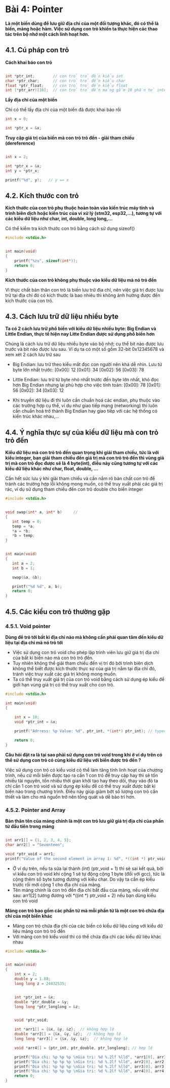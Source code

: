 # Bài 4: Pointer
**Là một biến dùng để lưu giữ địa chỉ của một đối tượng khác, đó có thể là biến, mảng hoặc hàm. Việc sử dụng con trỏ khiến ta thực hiện các thao tác trên bộ nhớ một cách linh hoạt hơn.**

## 4.1. Cú pháp con trỏ

__Cách khai báo con trỏ__

```c

int *ptr_int;        // con trỏ trỏ đến kiểu int 
char *ptr_char;      // con trỏ trỏ đến kiểu char
float *ptr_float;    // con trỏ trỏ đến kiểu float
int (*ptr_arr)[10];  // con trỏ trỏ đến mảng gồm 10 phần tử integer
```

__Lấy địa chỉ của một biến__

 Chỉ có thể lấy địa chỉ của một biến đã được khai báo rồi

```c
int x = 0;

int *ptr_x = &x;

```

__Truy cập giá trị của biến mà con trỏ trỏ đến - giải tham chiếu (dereference)__

```c

int x = 2;

int *ptr_x = &x;
int y = *ptr_x;

printf("%d", y);   // y == x

```

## 4.2. Kích thước con trỏ

__Kích thước của con trỏ phụ thuộc hoàn toàn vào kiến trúc máy tính và trình biên dịch hoặc kiến trúc của vi xử lý (stm32, esp32,...), tương tự với các kiểu dữ liệu như char, int, double, long long,...__
 
 Có thể kiểm tra kích thước con trỏ bằng cách sử dụng sizeof()

```c
#include <stdio.h>


int main(void)
{
    printf("%zu", sizeof(int*));
    return 0;
}

```
__Kích thước của con trỏ không phụ thuộc vào kiểu dữ liệu mà nó trỏ đến__

 Vì thực chất bản thân con trỏ là biến lưu trữ địa chỉ, nên việc giá trị được lưu trữ tại địa chỉ đó có kích thước là bao nhiêu thì không ảnh hưởng được đến kích thước của con trỏ. 

## 4.3. Cách lưu trữ dữ liệu nhiều byte

__Ta có 2 cách lưu trữ phổ biến với kiểu dữ liệu nhiều byte: Big Endian và Little Endian, thực tế hiện nay Litte Endian được sử dụng phổ biến hơn__

 Chúng là cách lưu trữ dữ liệu nhiều byte vào bộ nhớ; cụ thể bit nào được lưu trước và bit nào được lưu sau. Ví dụ ta có một số gồm 32-bit 0x12345678 và xem xét 2 cách lưu trữ sau

 + Big Endian: lưu trữ theo kiểu mắt đọc con người nên khá dễ nhìn. Lưu từ byte lớn nhất trước: [0x00]: 12  [0x01]: 34  [0x02]: 56  [0x03]: 78
 
 + Little Endian: lưu trữ từ byte nhỏ nhất trước đến byte lớn nhất, khó đọc hơn Big Endian nhưng lại phù hợp cho việc tính toán: [0x00]: 78  [0x01]: 56  [0x02]: 34 [0x03]: 12
 
 + Khi truyền dữ liệu đi thì luôn cần chuẩn hoá các endian, phụ thuộc vào các trường hợp cụ thể, ví dụ như giao tiếp mạng (networking) thì luôn cần chuẩn hoá trở thành Big Endian hay giao tiếp với các hệ thống có kiến trúc khác nhau,...


## 4.4. Ý nghĩa thực sự của kiểu dữ liệu mà con trỏ trỏ đến

__Kiểu dữ liệu mà con trỏ trỏ đến quan trọng khi giải tham chiếu, tức là với kiểu integer, bạn giải tham chiếu đến giá trị mà con trỏ trỏ đến thì vùng giá trị mà con trỏ đọc được sẽ là 4 byte(int), điều này cũng tương tự với các kiểu dữ liệu khác như char, float, double, ...__

 Cần hết sức lưu ý khi giải tham chiếu và cần nắm rõ bản chất con trỏ để tránh các trường hợp lỗi không mong muốn, có thể truy xuất phải các giá trị rác, ví dụ sử dụng tham chiếu đến con trỏ double cho biến integer


 ```c
 #include <stdio.h>


void swap(int* a, int* b)     //
{
    int temp = 0;
    temp = *a;
    *a = *b;
    *b = temp;
}


int main(void)
{
    int a = 2;
    int b = 1;

    swap(&a, &b);

    printf("%d %d", a, b);
    return 0;
}

 ```

## 4.5. Các kiểu con trỏ thường gặp
### 4.5.1. Void pointer

__Dùng để trỏ tới bất kì địa chỉ nào mà không cần phải quan tâm đến kiểu dữ liệu tại địa chỉ mà nó trỏ tới__

+ Việc sử dụng con trỏ void cho phép lập trình viên lưu giữ giá trị địa chỉ của bất kì biến nào mà con trỏ trỏ đến.
+ Tuy nhiên không thể giải tham chiếu đến vị trí đó bởi trình biên dịch không thể biết được kích thước thực sự của giá trị nằm tại địa chỉ đó, tránh việc truy xuất các giá trị không mong muốn.
+ Ta có thể truy xuất giá trị của con trỏ void bằng cách sử dụng ép kiểu để giới hạn vùng giá trị có thể truy xuất cho con trỏ.

```c
#include <stdio.h>

int main(void)
{
    
    int x = 10;
    void *ptr_int = &x;

    printf("Adrress: %p Value: %d", ptr_int, *(int*) ptr_int); // typecasting void pointer to integer pointer

    return 0;
}

```
__Câu hỏi đặt ra là tại sao phải sử dụng con trỏ void trong khi ở ví dụ trên có thể sử dụng con trỏ có cùng kiểu dữ liệu với biến được trỏ đến ?__
 
 Việc sử dụng con trỏ có kiểu void có thể làm tăng tính linh hoạt của chương trình, nếu cứ mỗi biến được tạo ra cần 1 con trỏ để truy cập hay thì sẽ tốn nhiều tài nguyên, tốn nhiều thời gian khởi tạo hay theo dõi, thay vào đó ta chỉ cần 1 con trỏ void và sử dụng ép kiểu để có thể truy xuất được bất kì biến nào trong chương trình. Điều này giúp giảm bớt số lượng con trỏ cần thiết và làm cho mã nguồn trở nên tổng quát và dễ bảo trì hơn.

### 4.5.2. Pointer and Array
__Bản thân tên của mảng chính là một con trỏ lưu giữ giá trị địa chỉ của phần tử đầu tiên trong mảng__

```c

int arr1[] = {1, 2, 3, 4, 5};
char arr2[] = "Seventeen";

void *ptr_void = arr1;
printf("Value of the second element in array 1: %d", *((int *) ptr_void + 1));

```

+ Ở ví dụ trên, nếu ta sửa lại thành *(int*) (ptr_void + 1) thì sẽ sai kết quả, bởi vì kiểu con trỏ void khi cộng 1 sẽ tự động cộng 1 byte (đối với gcc), tức là cộng thêm số byte tương đương với kiểu char. Do vậy ta cần ép kiểu trước rồi mới cộng 1 cho địa chỉ của mảng.
+ Tên mảng chính là con trỏ đến địa chỉ bắt đầu của mảng, nếu viết như sau: arr1[2]
 tương đương với *((int *) ptr_void + 2) nếu bạn dùng kiểu con trỏ void

__Mảng con trỏ bao gồm các phần tử mà mỗi phần tử là một con trỏ chứa địa chỉ của một biến khác__

+ Mảng con trỏ chứa địa chỉ của các biến có kiểu dữ liệu cùng với kiểu dữ liệu mảng con trỏ trỏ đến
+ Với mảng con trỏ kiểu void thì có thể chứa địa chỉ các kiểu dữ liệu khác nhau

```c
#include <stdio.h>


int main(void)
{
    int x = 2;
    double y = 1.88;
    long long z = 24432535;


    int *ptr_int = &x;
    double *ptr_double = &y;
    long long *ptr_longlong = &z;


    void *ptr_void;

    int *arr1[] = {&x, &y, &z};  // không hợp lệ
    double *arr2[] = {&x, &y, &z};  // không hợp lệ
    long long *arr3[] = {&x, &y, &z};  // không hợp lệ

    void *arr4[] = {ptr_int, ptr_double, ptr_longlong}; // hợp lệ

    printf("Dia chi: %p %p %p \nGia tri: %d %.2lf %lld", *arr1[0], arr1[1], arr1[2], *arr1[0], *(double*) arr1[1], *(long long*) arr1[2]); // báo lỗi vì là mảng con trỏ double chỉ có thể chứa địa chỉ của biến có kiểu dữ liệu int
    printf("Dia chi: %p %p %p \nGia tri: %d %.2lf %lld", arr2[0], arr2[1], arr2[2],*(int*)arr1[0], *arr1[1], *(long long*) arr1[2]); // báo lỗi vì là mảng con trỏ double chỉ có thể chứa địa chỉ của biến có kiểu dữ liệu double
    printf("Dia chi: %p %p %p \nGia tri: %d %.2lf %lld", arr3[0], arr3[1], arr3[2], *(int*)arr1[0], *(double*) arr1[1], *arr1[2]); // báo lỗi vì là mảng con trỏ double chỉ có thể chứa địa chỉ của biến có kiểu dữ liệu long long
    printf("Dia chi: %p %p %p \nGia tri: %d %.2lf %lld", arr4[0], arr4[1], arr4[2], *(int*)arr1[0], *(double*) arr1[1], *(long long*) arr1[2]); // không gây lỗi vì mảng con trỏ void hợp lệ chứa địa chỉ của các biến khác nhau
    return 0;
}

```

